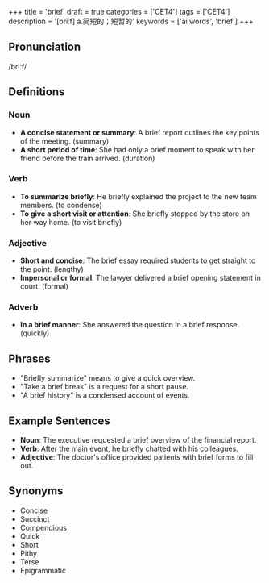 +++
title = 'brief'
draft = true
categories = ['CET4']
tags = ['CET4']
description = '[briːf] a.简短的；短暂的'
keywords = ['ai words', 'brief']
+++

## Pronunciation
/briːf/

## Definitions
### Noun
- **A concise statement or summary**: A brief report outlines the key points of the meeting. (summary)
- **A short period of time**: She had only a brief moment to speak with her friend before the train arrived. (duration)

### Verb
- **To summarize briefly**: He briefly explained the project to the new team members. (to condense)
- **To give a short visit or attention**: She briefly stopped by the store on her way home. (to visit briefly)

### Adjective
- **Short and concise**: The brief essay required students to get straight to the point. (lengthy)
- **Impersonal or formal**: The lawyer delivered a brief opening statement in court. (formal)

### Adverb
- **In a brief manner**: She answered the question in a brief response. (quickly)

## Phrases
- "Briefly summarize" means to give a quick overview.
- "Take a brief break" is a request for a short pause.
- "A brief history" is a condensed account of events.

## Example Sentences
- **Noun**: The executive requested a brief overview of the financial report.
- **Verb**: After the main event, he briefly chatted with his colleagues.
- **Adjective**: The doctor's office provided patients with brief forms to fill out.

## Synonyms
- Concise
- Succinct
- Compendious
- Quick
- Short
- Pithy
- Terse
- Epigrammatic
